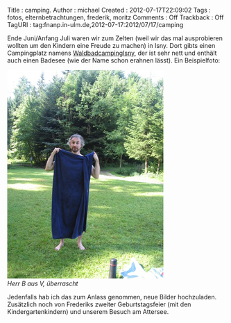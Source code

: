 Title     : camping.
Author    : michael
Created   : 2012-07-17T22:09:02
Tags      : fotos, elternbetrachtungen, frederik, moritz
Comments  : Off
Trackback : Off
TagURI    : tag:fnanp.in-ulm.de,2012-07-17:2012/07/17/camping

Ende Juni/Anfang Juli waren wir zum Zelten (weil wir das mal ausprobieren
wollten um den Kindern eine Freude zu machen) in Isny. Dort gibts einen
Campingplatz namens [WaldbadcampingIsny](http://www.waldbad-camping-isny.de/), 
der ist sehr nett und enthält auch einen Badesee (wie der Name schon erahnen
lässt). Ein Beispielfoto:

![Herr B aus V, überrascht](bile_ueberrascht.jpg)  
*Herr B aus V, überrascht*

Jedenfalls hab ich das zum Anlass genommen, neue Bilder hochzuladen.
Zusätzlich noch von Frederiks zweiter Geburtstagsfeier (mit den
Kindergartenkindern) und unserem Besuch am Attersee.
